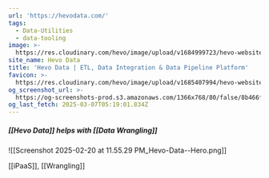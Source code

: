 ```yaml
---
url: 'https://hevodata.com/'
tags:
  - Data-Utilities
  - data-tooling
image: >-
  https://res.cloudinary.com/hevo/image/upload/v1684999723/hevo-website/social-share-thumbnails/logo-fb-meta_yajbqg.png
site_name: Hevo Data
title: 'Hevo Data | ETL, Data Integration & Data Pipeline Platform'
favicon: >-
  https://res.cloudinary.com/hevo/image/upload/v1685407994/hevo-website/favicons/favicon-32x32_ovcld6.png
og_screenshot_url: >-
  https://og-screenshots-prod.s3.amazonaws.com/1366x768/80/false/8b466fd98e47d31eddad2c01dec4ecfab1bc3d1950ff59b8b5f7d4be47ca8d52.jpeg
og_last_fetch: 2025-03-07T05:19:01.834Z
---
```



##### [[Hevo Data]] helps with [[Data Wrangling]]
![[Screenshot 2025-02-20 at 11.55.29 PM_Hevo-Data--Hero.png]]

[[iPaaS]], [[Wrangling]]
